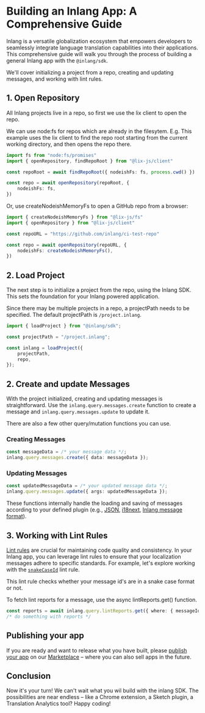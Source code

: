 # Building an Inlang App: A Comprehensive Guide

Inlang is a versatile globalization ecosystem that empowers developers to seamlessly integrate language translation capabilities into their applications. This comprehensive guide will walk you through the process of building a general Inlang app with the `@inlang/sdk`. 

We'll cover initializing a project from a repo, creating and updating messages, and working with lint rules.

## 1. Open Repository

All Inlang projects live in a repo, so first we use the lix client to open the repo.

We can use node:fs for repos which are already in the filesytem. E.g. This example uses the lix client to find the repo root starting from the current working directory, and then opens the repo there.

```typescript
import fs from "node:fs/promises"
import { openRepository, findRepoRoot } from "@lix-js/client"

const repoRoot = await findRepoRoot({ nodeishFs: fs, process.cwd() })

const repo = await openRepository(repoRoot, {
    nodeishFs: fs,
})
```

Or, use createNodeishMemoryFs to open a GitHub repo from a browser:

```typescript
import { createNodeishMemoryFs } from "@lix-js/fs"
import { openRepository } from "@lix-js/client"

const repoURL = "https://github.com/inlang/ci-test-repo"

const repo = await openRepository(repoURL, {
    nodeishFs: createNodeishMemoryFs(),
})
```

## 2. Load Project
The next step is to initialize a project from the repo, using the Inlang SDK. This sets the foundation for your Inlang powered application.

Since there may be multiple projects in a repo, a projectPath needs to be specified. The default projectPath is `/project.inlang`.

```typescript
import { loadProject } from "@inlang/sdk";

const projectPath = "/project.inlang";

const inlang = loadProject({
    projectPath,
    repo,
});
```

## 2. Create and update Messages

With the project initialized, creating and updating messages is straightforward. Use the `inlang.query.messages.create` function to create a message and `inlang.query.messages.update` to update it. 

There are also a few other query/mutation functions you can use.

### Creating Messages

```typescript
const messageData = /* your message data */;
inlang.query.messages.create({ data: messageData });
```

### Updating Messages

```typescript
const updatedMessageData = /* your updated message data */;
inlang.query.messages.update({ args: updatedMessageData });
```

These functions internally handle the loading and saving of messages according to your defined plugin (e.g., [JSON](https://inlang.com/m/ig84ng0o/plugin-inlang-json), [i18next](https://inlang.com/m/3i8bor92/plugin-inlang-i18next), [Inlang message format](https://inlang.com/m/reootnfj/plugin-inlang-messageFormat)).

## 3. Working with Lint Rules

[Lint rules](/c/lint-rules) are crucial for maintaining code quality and consistency. In your Inlang app, you can leverage lint rules to ensure that your localization messages adhere to specific standards. For example, let's explore working with the [`snakeCaseId`](https://inlang.com/m/gkerinvo/messageLintRule-inlang-snakeCaseId) lint rule.

This lint rule checks whether your message id's are in a snake case format or not.

To fetch lint reports for a message, use the async lintReports.get() function.

```typescript
const reports = await inlang.query.lintReports.get({ where: { messageId: message.id } })
/* do something with reports */
```

## Publishing your app

If you are ready and want to release what you have built, please [publish your app](/documentation/publish-to-marketplace) on our [Marketplace](https://inlang.com) – where you can also sell apps in the future.

## Conclusion

Now it's your turn! We can't wait what you wil build with the inlang SDK. The possibilities are near endless – like a Chrome extension, a Sketch plugin, a Translation Analytics tool? Happy coding! 